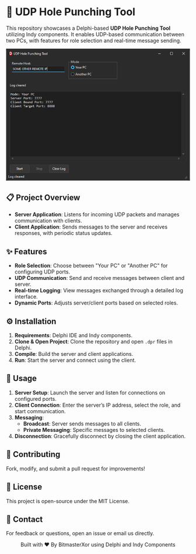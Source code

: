 # 📡 UDP Hole Punching Tool

This repository showcases a Delphi-based **UDP Hole Punching Tool** utilizing Indy components. It enables UDP-based communication between two PCs, with features for role selection and real-time message sending.

![Preview](Preview.png)

## 📋 Project Overview
- **Server Application**: Listens for incoming UDP packets and manages communication with clients.
- **Client Application**: Sends messages to the server and receives responses, with periodic status updates.

## ✨ Features
- **Role Selection**: Choose between "Your PC" or "Another PC" for configuring UDP ports.
- **UDP Communication**: Send and receive messages between client and server.
- **Real-time Logging**: View messages exchanged through a detailed log interface.
- **Dynamic Ports**: Adjusts server/client ports based on selected roles.

## ⚙️ Installation
1. **Requirements**: Delphi IDE and Indy components.
2. **Clone & Open Project**: Clone the repository and open `.dpr` files in Delphi.
3. **Compile**: Build the server and client applications.
4. **Run**: Start the server and connect using the client.

## 🔌 Usage
1. **Server Setup**: Launch the server and listen for connections on configured ports.
2. **Client Connection**: Enter the server’s IP address, select the role, and start communication.
3. **Messaging**: 
    - **Broadcast**: Server sends messages to all clients.
    - **Private Messaging**: Specific messages to selected clients.
4. **Disconnection**: Gracefully disconnect by closing the client application.

## 🤝 Contributing
Fork, modify, and submit a pull request for improvements!

## 📜 License
This project is open-source under the MIT License.

## 📧 Contact
For feedback or questions, open an issue or email us directly.

<p align="center">Built with ❤️ By BitmasterXor using Delphi and Indy Components</p>
